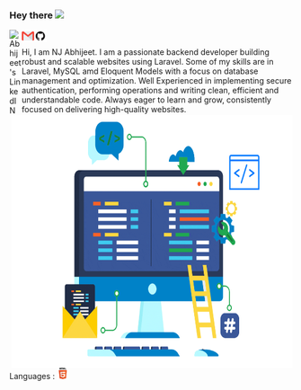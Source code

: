 ### Hey there <img src="https://media.giphy.com/media/hvRJCLFzcasrR4ia7z/giphy.gif" width="25px">

<a href="https://www.linkedin.com/in/njabhijeet/">
  <img align="left" alt="Abhijeet's LinkedIN" width="22px" src="https://upload.wikimedia.org/wikipedia/commons/8/81/LinkedIn_icon.svg" />
</a>

<a href="abhijaya8@gmail.com">
  <img align="left" alt="Abhijeet's Gmail" width="22px" src="https://github.com/njanirudh/njanirudh/blob/master/assets/gmail.png" />
</a>

<a href="https://github.com/NJAbhijeet">
  <img align="left" alt="Abhijeet's Github" width="22px" src="https://github.com/njanirudh/njanirudh/blob/master/assets/github.png" />
</a>

 <img align="right" alt="GIF" src="https://github.com/NJAbhijeet/NJAbhijeet/blob/master/assets/Web_dev.gif" width="500" height="450" />

<br />

Hi, I am NJ Abhijeet.
I am a passionate backend developer building robust and scalable websites using Laravel. Some of my skills are in Laravel, MySQL amd Eloquent Models with a focus on database management and optimization. Well Experienced in implementing secure authentication, performing operations and writing clean, efficient and understandable code. Always eager to learn and grow, consistently focused on delivering high-quality websites. 

Languages :
<code><img height="20" src="https://github.com/NJAbhijeet/NJAbhijeet/blob/master/assets/html.png" title="OpenCV"></code>
 

